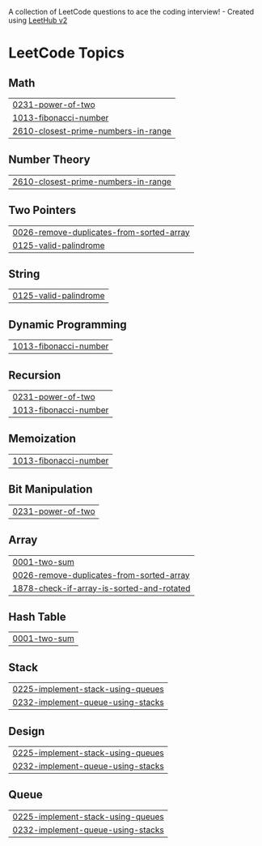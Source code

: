 A collection of LeetCode questions to ace the coding interview! - Created using [LeetHub v2](https://github.com/arunbhardwaj/LeetHub-2.0)
<!---LeetCode Topics Start-->
# LeetCode Topics
## Math
|  |
| ------- |
| [0231-power-of-two](https://github.com/ujjwaltanubulbul/DSA_LEETCODE/tree/master/0231-power-of-two) |
| [1013-fibonacci-number](https://github.com/ujjwaltanubulbul/DSA_LEETCODE/tree/master/1013-fibonacci-number) |
| [2610-closest-prime-numbers-in-range](https://github.com/ujjwaltanubulbul/DSA_LEETCODE/tree/master/2610-closest-prime-numbers-in-range) |
## Number Theory
|  |
| ------- |
| [2610-closest-prime-numbers-in-range](https://github.com/ujjwaltanubulbul/DSA_LEETCODE/tree/master/2610-closest-prime-numbers-in-range) |
## Two Pointers
|  |
| ------- |
| [0026-remove-duplicates-from-sorted-array](https://github.com/ujjwaltanubulbul/DSA_LEETCODE/tree/master/0026-remove-duplicates-from-sorted-array) |
| [0125-valid-palindrome](https://github.com/ujjwaltanubulbul/DSA_LEETCODE/tree/master/0125-valid-palindrome) |
## String
|  |
| ------- |
| [0125-valid-palindrome](https://github.com/ujjwaltanubulbul/DSA_LEETCODE/tree/master/0125-valid-palindrome) |
## Dynamic Programming
|  |
| ------- |
| [1013-fibonacci-number](https://github.com/ujjwaltanubulbul/DSA_LEETCODE/tree/master/1013-fibonacci-number) |
## Recursion
|  |
| ------- |
| [0231-power-of-two](https://github.com/ujjwaltanubulbul/DSA_LEETCODE/tree/master/0231-power-of-two) |
| [1013-fibonacci-number](https://github.com/ujjwaltanubulbul/DSA_LEETCODE/tree/master/1013-fibonacci-number) |
## Memoization
|  |
| ------- |
| [1013-fibonacci-number](https://github.com/ujjwaltanubulbul/DSA_LEETCODE/tree/master/1013-fibonacci-number) |
## Bit Manipulation
|  |
| ------- |
| [0231-power-of-two](https://github.com/ujjwaltanubulbul/DSA_LEETCODE/tree/master/0231-power-of-two) |
## Array
|  |
| ------- |
| [0001-two-sum](https://github.com/ujjwaltanubulbul/DSA_LEETCODE/tree/master/0001-two-sum) |
| [0026-remove-duplicates-from-sorted-array](https://github.com/ujjwaltanubulbul/DSA_LEETCODE/tree/master/0026-remove-duplicates-from-sorted-array) |
| [1878-check-if-array-is-sorted-and-rotated](https://github.com/ujjwaltanubulbul/DSA_LEETCODE/tree/master/1878-check-if-array-is-sorted-and-rotated) |
## Hash Table
|  |
| ------- |
| [0001-two-sum](https://github.com/ujjwaltanubulbul/DSA_LEETCODE/tree/master/0001-two-sum) |
## Stack
|  |
| ------- |
| [0225-implement-stack-using-queues](https://github.com/ujjwaltanubulbul/DSA_LEETCODE/tree/master/0225-implement-stack-using-queues) |
| [0232-implement-queue-using-stacks](https://github.com/ujjwaltanubulbul/DSA_LEETCODE/tree/master/0232-implement-queue-using-stacks) |
## Design
|  |
| ------- |
| [0225-implement-stack-using-queues](https://github.com/ujjwaltanubulbul/DSA_LEETCODE/tree/master/0225-implement-stack-using-queues) |
| [0232-implement-queue-using-stacks](https://github.com/ujjwaltanubulbul/DSA_LEETCODE/tree/master/0232-implement-queue-using-stacks) |
## Queue
|  |
| ------- |
| [0225-implement-stack-using-queues](https://github.com/ujjwaltanubulbul/DSA_LEETCODE/tree/master/0225-implement-stack-using-queues) |
| [0232-implement-queue-using-stacks](https://github.com/ujjwaltanubulbul/DSA_LEETCODE/tree/master/0232-implement-queue-using-stacks) |
<!---LeetCode Topics End-->